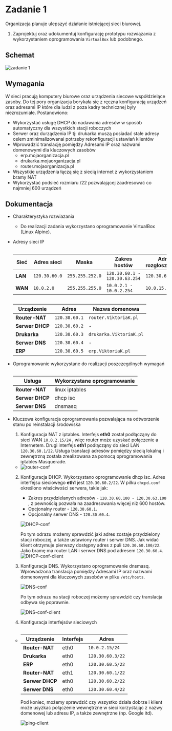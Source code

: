 # Zadanie 1

Organizacja planuje ulepszyć działanie istniejącej sieci biurowej.

1. Zaprojektuj oraz udokumentuj konfigurację prototypu rozwiązania z wykorzystaniem oprogramowania ``VirtualBox`` lub podobnego. 

## Schemat

![zadanie 1](office.svg)

## Wymagania

W sieci pracują komputery biurowe oraz urządzenia siecowe współdzielące zasoby. Do tej pory organizacja borykała się z ręczna konfiguracją urządzeń oraz adresami IP które dla ludzi z poza kadry technicznej były niezrozumiałe. Postanowiono:

* Wykorzystać usługę DHCP do nadawania adresów w sposób automatyczny dla wszystkich stacji roboczych
* Serwer oraz durządzenia IP tj: drukarka muszą posiadać stałe adresy celem zminimalizowanai potrzeby rekonfiguracji ustawiań klientów
* Wprowadzić translację pomiędzy Adresami IP oraz nazwami domenowymi dla kluczowych zasobów
   - erp.mojaorganizacja.pl
   - drukarka.mojaorganizacja.pl
   - router.mojaorganizacja.pl
* Wszystkie urządzenia łączą się z siecią internet z wykorzystaniem bramy NAT
* Wykorzystać podsieć rozmiaru /22 pozwalającej zaadresować co najmniej 600 urządzeń

## Dokumentacja

 * Charakterystyka rozwiazania
   * Do realizacji zadania wykorzystano oprogramowanie VirtualBox (Linux Alpine). 
 * Adresy sieci IP
     ##

    | Sieć | Adres sieci | Maska|  Zakres hostów   | Adres rozgłoszeniowy |
    | ------------ |----------- | ----------- | -----------  | ----------- |
    | **LAN** | ``120.30.60.0``   | `` 255.255.252.0 `` | `` 120.30.60.1 - 120.30.63.254 `` | `` 120.30.63.255 `` |
    | **WAN** | ``10.0.2.0``   | `` 255.255.255.0 `` | `` 10.0.2.1 - 10.0.2.254 `` | `` 10.0.15.255 `` |

    ##

    | Urządzenie | Adres | Nazwa domenowa| 
    | ------------ |----------- | ----------- | 
    | **Router-NAT** | ``120.30.60.1``   |  `router.ViktoriaK.pl` |
    | **Serwer DHCP** | ``120.30.60.2``   | - |
    | **Drukarka** | ``120.30.60.3``   | `drukarka.ViktoriaK.pl` |
    | **Serwer DNS** | ``120.30.60.4``   | - |
    | **ERP** | ``120.30.60.5``   | ` erp.ViktoriaK.pl ` |
 * Oprogramowanie wykorzystane do realizacji poszczególnych wymagań
      ##

    | Usługa | Wykorzystane oprogramowanie | 
    | ------------ |----------- |
    | **Router-NAT** | linux iptables  |
    | **Serwer DHCP** | dhcp isc |
    | **Serwer DNS** | dnsmasq |
   
 * Kluczowa konfiguracja oprogramowania pozwalająca na odtworzenie stanu po reinstalacji środowiska
    1. Konfiguracja NAT z iptables. Interfejs **eth0** został podłącząny do sieci WAN `10.0.2.15/24` , więc router może uzyskać połączenie a Internetem. Drugi interfejs **eth1** podłącząny do sieci LAN `120.30.60.1/22`. Usługa translacji adresów pomiędzy siecią lokalną i zewnętrzną została zrealizowana za pomocą oprogramowania iptables Masquerade. 
      * ![router-conf](screenshots/router-NAT.png)
    2. Konfiguracja DHCP. Wykorzystano oprogramowanie dhcp isc. Adres interfejsu sieciowego **eth1** jest `120.30.60.2/22`. W pilku `dhcpd.conf` określono właściwości serwera, takie jak: 
         - Zakres przydzielanych adresów - `120.30.60.100 - 120.30.63.100 `, z pewnością pozwała na zaadresowania więcej niż 600 hostów.
         - Opcjonalny router - `120.30.60.1`.
         - Opcjonalny serwer DNS - `120.30.60.4`.

        ![DHCP-conf](screenshots/server_dhcp_configuration.png)

        Po tym odrazu możemy sprawdzić jaki adres zostaje przydzielony stacji roboczej, a także ustawiony router i serwer DNS. Jak widać klient otrzymuje pierwszy dostępny adres z puli `120.30.60.100/22`. Jako bramę ma router LAN i serwer DNS pod adresem `120.30.60.4`.
        ![DHCP-conf-client](screenshots/client_dhcp_configuration.png)

    3. Konfiguracja DNS.  Wykorzystano oprogramowanie dnsmasq. Wprowadzona translacja pomiędzy Adresami IP oraz nazwami domenowymi dla kluczowych zasobów w pliku `/etc/hosts`.

       ![DNS-conf](screenshots/server_dns_configuration.png)

       Po tym odrazu na stacji roboczej możemy sprawdzić czy translacja odbywa się poprawnie.

          ![DNS-conf-client](screenshots/client_names_dns.png)

    4. Konfiguracja interfejsów sieciowych
    * 
         ##
      | Urządzenie | Interfejs | Adres |
      | ------------ |----------- |----------- |
      | **Router-NAT** | eth0 | `10.0.2.15/24`  |
      | **Drukarka** | eth0 | `120.30.60.3/22` |
      | **ERP** | eth0 | `120.30.60.5/22` |
      | **Router-NAT** | eth1 | `120.30.60.1/22`  |
      | **Serwer DHCP** | eth0 | `120.30.60.2/22` |
      | **Serwer DNS** | eth0 | `120.30.60.4/22` |`
    
        Pod koniec, możemy sprawdzić czy wszystko działa dobrze i klient może usyzkać połączenie wewnętrzne w sieci korzystając z nazwy domenowej lub adresu IP, a także zewnętrzne (np. Google itd).

      ![ping-client](screenshots/client-ping.png)


